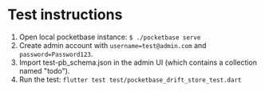 # Test instructions

1. Open local pocketbase instance: `$ ./pocketbase serve`
2. Create admin account with `username=test@admin.com` and `password=Password123`.
3. Import test-pb_schema.json in the admin UI (which contains a collection named "todo").
4. Run the test: `flutter test test/pocketbase_drift_store_test.dart`